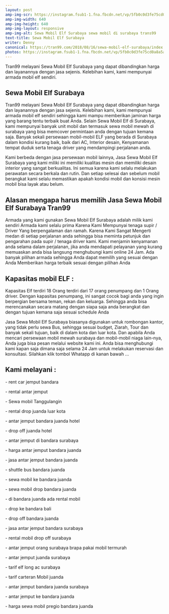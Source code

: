 ```yaml
---
layout: post
amp-img-scr: https://instagram.fsub1-1.fna.fbcdn.net/vp/5fb0c0d3fe75cd0a8a5afc64c655c09c/5C41FF69/t51.2885-15/sh0.08/e35/s640x640/42098513_306622389930094_4575626070019734716_n.jpg
amp-img-width: 640
amp-img-height: 640
amp-img-layout: responsive
amp-img-alt: Sewa Mobil Elf Surabaya sewa mobil di surabaya trans99
text-title: Sewa Mobil Elf Surabaya
writer: Denny
canonical: https://tran99.com/2018/08/16/sewa-mobil-elf-surabaya/index.html
photos: https://instagram.fsub1-1.fna.fbcdn.net/vp/5fb0c0d3fe75cd0a8a5afc64c655c09c/5C41FF69/t51.2885-15/sh0.08/e35/s640x640/42098513_306622389930094_4575626070019734716_n.jpg
---
```

<p class="post">Tran99 melayani Sewa Mobil Elf Surabaya yang dapat dibandingkan harga dan layanannya dengan jasa sejenis. Kelebihan kami, kami mempunyai armada mobil elf sendiri.</p>

<h2 class="post">Sewa Mobil Elf Surabaya</h2>
<p class="post">Tran99 melayani Sewa Mobil Elf Surabaya yang dapat dibandingkan harga dan layanannya dengan jasa sejenis. Kelebihan kami, kami mempunyai armada mobil elf sendiri sehingga kami mampu memberikan jaminan harga yang barang tentu terbaik buat Anda. Selain Sewa Mobil Elf di Surabaya, kami mempunyai banyak unit mobil dan termasuk sewa mobil mewah di surabaya yang bisa memcover permintaan anda dengan tujuan kemana saja. Banyak sekali persewaan mobil-mobil ELF yang berada di Surabaya dalam kondisi kurang baik, baik dari AC, Interior desain, Kenyamanan tempat duduk serta tenaga driver yang mendampingi perjalanan anda.</p>

<amp-img class="post" src="https://instagram.fsub1-1.fna.fbcdn.net/vp/6dc41e6a34dbfbe825511c104b5e1e42/5C52D7D0/t51.2885-15/sh0.08/e35/s640x640/40589228_265424467513236_6815640063889745578_n.jpg" width="640" height="640" layout="responsive" alt="pantai gemah rental mobil surabaya trans99"></amp-img>

<p class="post">Kami berbeda dengan jasa persewaan mobil lainnya, Jasa Sewa Mobil Elf Surabaya yang kami miliki ini memiliki kualitas mesin dan memiliki desain interior yang sangat berkualitas. Ini semua karena kami selalu melakukan perawatan secara berkala dan rutin. Dan setiap selesai dan sebelum mobil berangkat kami selalu memastikan apakah kondisi mobil dan konsisi mesin mobil bisa layak atau belum.</p>

<h2 class="post">Alasan mengapa harus memilih Jasa Sewa Mobil Elf Surabaya Tran99</h2>
<p class="post">Armada yang kami gunakan Sewa Mobil Elf Surabaya adalah milik kami sendiri
Armada kami selalu prima
Karena Kami Mempunyai tenaga supir / Driver Yang berpengalaman dan ramah.
Karena Kami Sangat Mengerti medan di setiap perjalanan anda sehingga bisa meminta petunjuk dan pengarahan pada supir / tenaga driver kami.
Kami menjamin kenyamanan anda selama dalam perjalanan, jika anda mendapati pelayanan yang kurang memuaskan anda bisa langsung menghubungi kami online 24 Jam.
Ada banyak pilihan armada sehingga Anda dapat memilih yang sesuai dengan Anda
Memberikan harga terbaik sesuai dengan pilihan Anda</p>

<h2 class="post">Kapasitas mobil ELF :</h2>
<p class="post">Kapasitas Elf terdiri 18 Orang terdiri dari 17 orang penumpang dan 1 Orang driver. Dengan kapasitas penumpang, ini sangat cocok bagi anda yang ingin berpergian bersama teman, rekan dan keluarga. Sehingga anda bisa merencanakan secara matang dengan siapa saja anda berangkat dan dengan tujuan kemana saja sesuai schedule Anda</p>

<p class="post">Jasa Sewa Mobil Elf Surabaya biasanya digunakan untuk rombongan kantor, yang tidak perlu sewa Bus, sehingga sesuai budget, Ziarah, Tour dan banyak sekali tujuan, baik di dalam kota dan luar kota. Dan apabila Anda mencari persewaan mobil mewah surabaya dan mobil-mobil niaga lain-nya, Anda juga bisa pesan melalui website kami ini. Anda bisa menghubungi kami kapan saja dimana saja selama 24 Jam untuk melakukan reservasi dan konsultasi. Silahkan klik tombol Whatapp di kanan bawah ...</p>



<h2 class="post">Kami melayani :</h2>
<p class="post">- rent car jemput bandara</p>
<p class="post">- rental antar jemput</p>
<p class="post">- Sewa mobil Tanggulangin</p>
<p class="post">- rental drop juanda luar kota</p>
<p class="post">- antar jemput bandara juanda hotel</p>
<p class="post">- drop off juanda hotel</p>
<p class="post">- antar jemput di bandara surabaya </p>
<p class="post">- harga antar jemput bandara juanda</p>
<p class="post">- jasa antar jemput bandara juanda</p>
<p class="post">- shuttle bus bandara juanda</p>
<p class="post">- sewa mobil ke bandara juanda</p>
<p class="post">- sewa mobil drop bandara juanda</p>
<p class="post">- di bandara juanda ada rental mobil</p>
<p class="post">- drop ke bandara bali</p>
<p class="post">- drop off bandara juanda</p>
<p class="post">- jasa antar jemput bandara surabaya</p>
<p class="post">- rental mobil drop off surabaya</p>
<p class="post">- antar jemput orang surabaya brapa pakai mobil termurah</p>
<p class="post">- antar jemput juanda surabaya</p>
<p class="post">- tarif elf long ac surabaya</p>
<p class="post">- tarif carteran Mobil juanda</p>
<p class="post">- antar jemput bandara juanda surabaya</p>
<p class="post">- antar jemput ke bandara juanda</p>
<p class="post">- harga sewa mobil pregio bandara juanda</p>
<p class="post"><br></p>